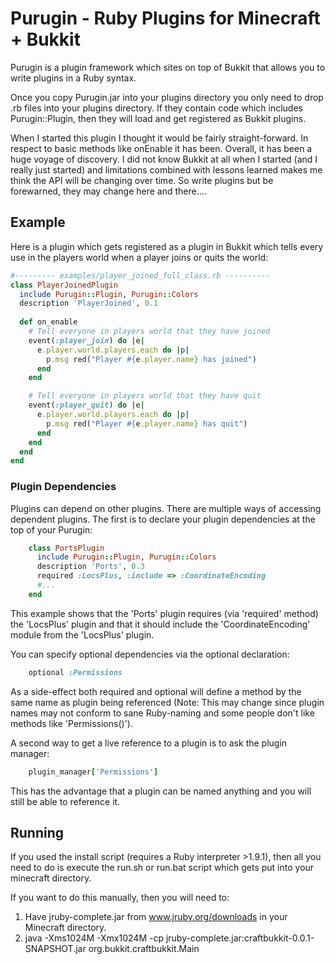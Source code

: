 # Purugin - Ruby Plugins for Minecraft + Bukkit

Purugin is a plugin framework which sites on top of Bukkit that allows you to
write plugins in a Ruby syntax.

Once you copy Purugin.jar into your plugins directory you only need to drop
.rb files into your plugins directory.  If they contain code which includes
Purugin::Plugin, then they will load and get registered as Bukkit plugins.

When I started this plugin I thought it would be fairly straight-forward. In
respect to basic methods like onEnable it has been.  Overall, it has been a
huge voyage of discovery.  I did not know Bukkit at all when I started (and
I really just started) and limitations combined with lessons learned makes
me think the API will be changing over time.  So write plugins but be 
forewarned, they may change here and there....

## Example

Here is a plugin which gets registered as a plugin in Bukkit which tells
every use in the players world when a player joins or quits the world:

```ruby
#--------- examples/player_joined_full_class.rb ----------
class PlayerJoinedPlugin
  include Purugin::Plugin, Purugin::Colors
  description 'PlayerJoined', 0.1
  
  def on_enable
    # Tell everyone in players world that they have joined
    event(:player_join) do |e|
      e.player.world.players.each do |p| 
        p.msg red("Player #{e.player.name} has joined")
      end
    end

    # Tell everyone in players world that they have quit
    event(:player_quit) do |e|
      e.player.world.players.each do |p| 
        p.msg red("Player #{e.player.name} has quit")
      end
    end
  end
end
```

### Plugin Dependencies

Plugins can depend on other plugins.  There are multiple ways of accessing 
dependent plugins.  The first is to declare your plugin dependencies at the top
of your Purugin:

```ruby
    class PortsPlugin
      include Purugin::Plugin, Purugin::Colors
      description 'Ports', 0.3
      required :LocsPlus, :include => :CoordinateEncoding
      #...
    end
```

This example shows that the 'Ports' plugin requires (via 'required' method) 
 the 'LocsPlus' plugin and that it should include the 'CoordinateEncoding' module from the 'LocsPlus' plugin.

You can specify optional dependencies via the optional declaration:

```ruby
    optional :Permissions
```

As a side-effect both required and optional will define a method by the same 
name as plugin being referenced (Note: This may change since plugin names may 
not conform to sane Ruby-naming and some people don't like methods like 
'Permissions()').

A second way to get a live reference to a plugin is to ask the plugin manager:

```ruby
    plugin_manager['Permissions']
```

This has the advantage that a plugin can be named anything and you will still 
be able to reference it.

## Running

If you used the install script (requires a Ruby interpreter >1.9.1), then
all you need to do is execute the run.sh or run.bat script which gets put
into your minecraft directory.

If you want to do this manually, then you will need to:
1. Have jruby-complete.jar from www.jruby.org/downloads in your Minecraft directory.
2. java -Xms1024M -Xmx1024M -cp jruby-complete.jar:craftbukkit-0.0.1-SNAPSHOT.jar org.bukkit.craftbukkit.Main

